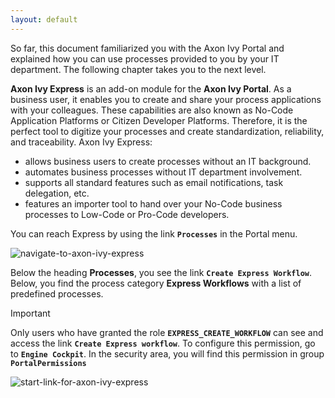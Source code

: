 ```yaml
---
layout: default
---
```


So far, this document familiarized you with the Axon Ivy Portal and explained how you can use processes provided to you by your IT department. The following chapter takes you to the next level.

**Axon Ivy Express** is an add-on module for the **Axon Ivy Portal**. As a business user, it enables you to create and share your process applications with your colleagues. These capabilities are also known as No-Code Application Platforms or Citizen Developer Platforms. Therefore, it is the perfect tool to digitize your processes and create standardization, reliability, and traceability. Axon Ivy Express:

   * allows business users to create processes without an IT background.
   * automates business processes without IT department involvement.
   * supports all standard features such as email notifications, task delegation, etc.
   * features an importer tool to hand over your No-Code business processes to Low-Code or Pro-Code developers.

You can reach Express by using the link <code><strong class="code">Processes</strong></code> in the Portal menu.

![navigate-to-axon-ivy-express](https://market.axonivy.com/market-cache/portal/portal-guide/11.1.0/_images/navigate-to-axon-ivy-express.png)

Below the heading **Processes**, you see the link <code><strong class="code">Create Express Workflow</strong></code>. Below, you find the process category **Express Workflows** with a list of predefined processes.

<div class="important-box">
    <p class="important-title">Important</p>
    <p>
    Only users who have granted the role <code><strong class="code">EXPRESS_CREATE_WORKFLOW</strong></code> can see and access the link <code><strong class="code">Create Express workflow</strong></code>. To configure this permission, go to <code><strong class="code">Engine Cockpit</strong></code>. In the security area, you will find this permission in group <code><strong class="code">PortalPermissions</strong></code>
    </p>
</div>

![start-link-for-axon-ivy-express](https://market.axonivy.com/market-cache/portal/portal-guide/11.1.0/_images/start-link-for-axon-ivy-express.png)